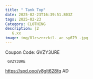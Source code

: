 ```yaml
---
title: " Tank Top"
date: 2025-02-23T16:39:51.803Z
tags: 2025-02-23
Category: CLOTHING
description: |2
   6.xx
image: img/81zszrrzkil._ac_sy679_.jpg
---
```

C﻿oupon Code: GVZY3URE

<pre class="language-javascript"><code

class="language-javascript"> GVZY3URE</code></pre>

 https://spd.ooo/y8glt628fq
AD
